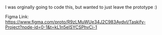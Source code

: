 I was orginally going to code this, but wanted to just leave the prototype :)

Figma Link: https://www.figma.com/proto/R9zLMuWUe34J2C983AydvI/Taskify-Project?node-id=0-1&t=kL1n5eISYCSPhvCi-1